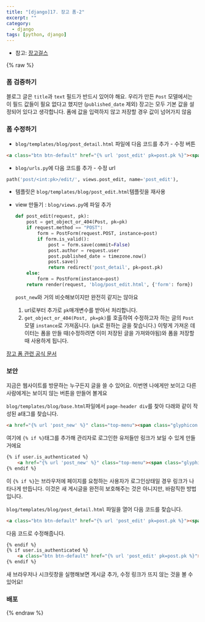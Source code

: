```yaml
---
title: "[django]17. 장고 폼-2"
excerpt: ""
category:
  - django
tags: [python, django]
---
```


- 참고: [장고걸스](https://tutorial.djangogirls.org/ko/django_forms/)

{% raw %}

### 폼 검증하기

블로그 글은 `title`과 `text` 필드가 반드시 있어야 해요. 우리가 만든 `Post` 모델에서는 이 필드 값들이 필요 없다고 했지만 (`published_date` 제외) 장고는 모두 기본 값을 설정되어 있다고 생각합니다. 폼에 값을 입력하지 않고 저장할 경우 값이 넘어가지 않음



### 폼 수정하기

- `blog/templates/blog/post_detail.html` 파일에 다음 코드를 추가 - 수정 버튼

```html
<a class="btn btn-default" href="{% url 'post_edit' pk=post.pk %}"><span class="glyphicon glyphicon-pencil"></span></a>
```

- `blog/urls.py`에 다음 코드를 추가 - 수정 url

```python
path('post/<int:pk>/edit/', views.post_edit, name='post_edit'),
```

- 템플릿은 `blog/templates/blog/post_edit.html`템플릿을 재사용

- view 만들기 : `blog/views.py`에 파일 추가

  ```python
  def post_edit(request, pk):
      post = get_object_or_404(Post, pk=pk)
      if request.method == "POST":
          form = PostForm(request.POST, instance=post)
          if form.is_valid():
              post = form.save(commit=False)
              post.author = request.user
              post.published_date = timezone.now()
              post.save()
              return redirect('post_detail', pk=post.pk)
      else:
          form = PostForm(instance=post)
      return render(request, 'blog/post_edit.html', {'form': form})
  ```

  `post_new`와 거의 비슷해보이지만 완전히 같지는 않아요

  1. url로부터 추가로 `pk`매개변수를 받아서 처리합니다.
  2. `get_object_or_404(Post, pk=pk)`를 호출하여 수정하고자 하는 글의 `Post` 모델 `instance`로 가져옵니다. (`pk`로 원하는 글을 찾습니다.) 이렇게 가져온 데이터는 폼을 만들 때(수정하려면 이미 저장된 글을 가져와야됨)와 폼을 저장할 때 사용하게 됩니다.



[장고 폼 관련 공식 문서](https://docs.djangoproject.com/en/2.0/topics/forms/)



### 보안

지금은 웹사이트를 방문하는 누구든지 글을 쓸 수 있어요. 이번엔 나에게만 보이고 다른 사람에게는 보이지 않는 버튼을 만들어 볼게요

`blog/templates/blog/base.html`파일에서 `page-header div`를 찾아 다래와 같이 작성된 a태그를 찾습니다.

```html
<a href="{% url 'post_new' %}" class="top-menu"><span class="glyphicon glyphicon-plus"></span></a>
```

여기에 `{% if %}`태그를 추가해 관리자로 로그인한 유저들만 링크가 보일 수 있게 만들거에요

```html
{% if user.is_authenticated %}
    <a href="{% url 'post_new' %}" class="top-menu"><span class="glyphicon glyphicon-plus"></span></a>
{% endif %}
```

이 `{% if %}`는 브라우저에 페이지를 요청하는 사용자가 로그인상태일 경우 링크가 나타나게 만듭니다. 이것은 새 게시글을 완전히 보호해주는 것은 아니지만, 바람직한 방법입니다.



`blog/templates/blog/post_detail.html` 파일을 열어 다음 코드를 찾습니다.

```html
<a class="btn btn-default" href="{% url 'post_edit' pk=post.pk %}"><span class="glyphicon glyphicon-pencil"></span></a>
```

다음 코드로 수정해줍니다.

```html
{% endif %}
{% if user.is_authenticated %}
	<a class="btn btn-default" href="{% url 'post_edit' pk=post.pk %}"><span class="glyphicon glyphicon-pencil"></span></a>
{% endif %}
```

새 브라우저나 시크릿창을 실행해보면 게시글 추가, 수정 링크가 뜨지 않는 것을 볼 수 있어요!



### 배포



{% endraw %}

